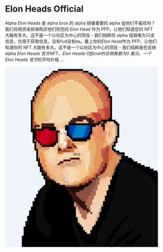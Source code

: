 # Elon Heads Official

Alpha Elon Heads 是 alpha bros 的 alpha 镜像重要的 alpha 组他们不喜欢吗？我们将用资金担保购买他们将您的 Elon Head 作为 PFP，让他们知道您的 NFT 大脑有多大。这不是一个以社区为中心的项目 - 我们纯粹将 alpha 组镜像为只读信息，仅用于获取信息。没有fud没有bs。戴上你的*Elon Head*作为 PFP，让他们知道你的 NFT 大脑有多大。这不是一个以社区为中心的项目 - 我们纯粹是在反映 alpha *Elon Heads 官方NFT。Elon Heads Official的总销售额为0 美元。一个Elon Heads 官方*的平均价格 ...

![NFT](1.png)


